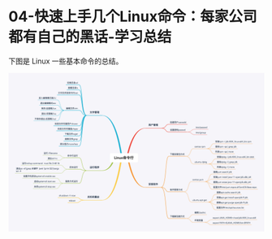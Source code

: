 # 04-快速上手几个Linux命令：每家公司都有自己的黑话-学习总结

下图是 Linux 一些基本命令的总结。

![8855bb645d8ecc35c80aa89cde5d16e5](04-快速上手几个Linux命令：每家公司都有自己的黑话-学习总结_files/8855bb645d8ecc35c80aa89cde5d16e5.jpg)